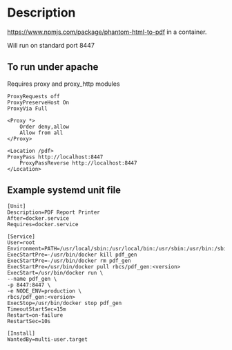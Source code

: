 
# Description

https://www.npmjs.com/package/phantom-html-to-pdf in a container. 

Will run on standard port 8447



## To run under apache

Requires proxy and proxy_http modules

	ProxyRequests off
	ProxyPreserveHost On
	ProxyVia Full

  	<Proxy *>
    	Order deny,allow
    	Allow from all
  	</Proxy>

  	<Location /pdf>
	ProxyPass http://localhost:8447
    	ProxyPassReverse http://localhost:8447
  	</Location>


## Example systemd unit file

    [Unit]
    Description=PDF Report Printer
    After=docker.service
    Requires=docker.service

    [Service]
    User=root
    Environment=PATH=/usr/local/sbin:/usr/local/bin:/usr/sbin:/usr/bin:/sbin:/bin:/opt/bin
    ExecStartPre=-/usr/bin/docker kill pdf_gen
    ExecStartPre=-/usr/bin/docker rm pdf_gen
    ExecStartPre=/usr/bin/docker pull rbcs/pdf_gen:<version>
    ExecStart=/usr/bin/docker run \
    --name pdf_gen \
    -p 8447:8447 \
    -e NODE_ENV=production \
    rbcs/pdf_gen:<version>
    ExecStop=/usr/bin/docker stop pdf_gen
    TimeoutStartSec=15m
    Restart=on-failure
    RestartSec=10s

    [Install]
    WantedBy=multi-user.target